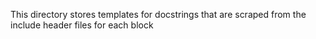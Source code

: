 This directory stores templates for docstrings that are scraped from the include header files for each block